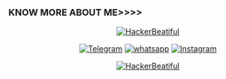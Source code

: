  
### KNOW MORE ABOUT ME>>>>
<p align="center"><a href="https://github.com/HackerBeatiful"><img title="HackerBeatiful" src="https://github-readme-stats.vercel.app/api?username=HackerBeatiful&show_icons=true&include_all_commits=true&theme=chartreuse-dark&cache_seconds=3200"></a>
</p>

<p align="center">
<a href=""><img title="Telegram" src="https://img.shields.io/badge/Telegram-black?style=for-the-badge&logo=Telegram"></a>
<a href=""><img title="whatsapp" src="https://img.shields.io/badge/whatsapp-blue?style=for-the-badge&logo=whatsapp"></a>
<a href=""><img title="Instagram" src="https://img.shields.io/badge/INSTAGRAM-purple?style=for-the-badge&logo=instagram"></a>
<p align="center"></p>

<p align="center">
<a href="https://github.com/HackerBeatiful"><img title="HackerBeatiful" src="https://github-readme-stats.vercel.app/api/top-langs/?username=HackerBeatiful&layout=compact"></a>
</p>
